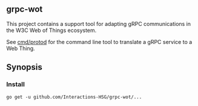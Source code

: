 grpc-wot
---
This project contains a support tool for adapting gRPC communications in the W3C Web of Things ecosystem.

See [cmd/protod](/Interactions-HSG/grpc-wot/blob/main/cmd/prototd) for the command line tool to translate a gRPC service to a Web Thing.

## Synopsis

### Install

```console
go get -u github.com/Interactions-HSG/grpc-wot/...
```

